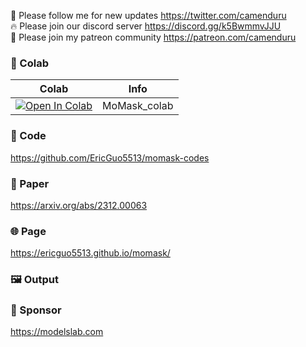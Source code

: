 🐣 Please follow me for new updates https://twitter.com/camenduru <br />
🔥 Please join our discord server https://discord.gg/k5BwmmvJJU <br />
🥳 Please join my patreon community https://patreon.com/camenduru <br />

### 🦒 Colab

| Colab | Info
| --- | --- |
[![Open In Colab](https://colab.research.google.com/assets/colab-badge.svg)](https://colab.research.google.com/github/camenduru/MoMask-colab/blob/main/MoMask_colab.ipynb) | MoMask_colab

### 🧬 Code
https://github.com/EricGuo5513/momask-codes

### 📄 Paper
https://arxiv.org/abs/2312.00063

### 🌐 Page
https://ericguo5513.github.io/momask/

### 🖼 Output


### 🏢 Sponsor
https://modelslab.com
